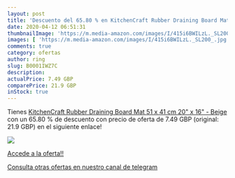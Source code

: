 ```yaml
---
layout: post
title: 'Descuento del 65.80 % en KitchenCraft Rubber Draining Board Mat  '
date: 2020-04-12 06:51:31
thumbnailImage: 'https://m.media-amazon.com/images/I/415i6BWILzL._SL200_.jpg'
images: [ 'https://m.media-amazon.com/images/I/415i6BWILzL._SL200_.jpg' ]
comments: true
category: ofertas
author: ring
slug: B0001IWZ7C
description:
actualPrice: 7.49 GBP
comparePrice: 21.9 GBP
inStock: true
---
```


Tienes [KitchenCraft Rubber Draining Board Mat  51 x 41 cm  20" x 16"  - Beige](https://www.amazon.com/dp/B0001IWZ7C/?tag=redken08-20) con un 65.80 % de descuento con precio de oferta de 7.49 GBP (original: 21.9 GBP) en el siguiente enlace!

[![](https://m.media-amazon.com/images/I/415i6BWILzL._SL200_.jpg)](https://www.amazon.com/dp/B0001IWZ7C/?tag=redken08-20)

[Accede a la oferta!!](https://www.amazon.com/dp/B0001IWZ7C/?tag=redken08-20)

[Consulta otras ofertas en nuestro canal de telegram](https://t.me/s/ofertas25)
